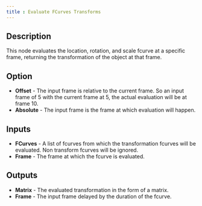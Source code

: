 ```yaml
---
title : Evaluate FCurves Transforms
---
```


## Description

This node evaluates the location, rotation, and scale fcurve at a specific
frame, returning the transformation of the object at that frame.

## Option

- **Offset** - The input frame is relative to the current frame. So an
    input frame of 5 with the current frame at 5, the actual evaluation
    will be at frame 10.
- **Absolute** - The input frame is the frame at which evaluation will
    happen.

## Inputs

- **FCurves** - A list of fcurves from which the transformation fcurves will be
  evaluated. Non transform fcurves will be ignored.
- **Frame** - The frame at which the fcurve is evaluated.

## Outputs

- **Matrix** - The evaluated transformation in the form of a matrix.
- **Frame** - The input frame delayed by the duration of the fcurve.

